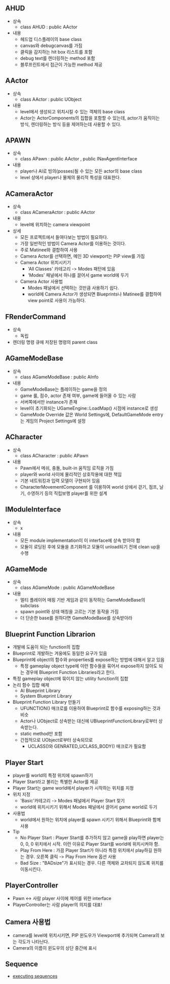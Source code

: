 ## AHUD
 * 상속
   * class AHUD : public AActor
 * 내용
   * 헤드업 디스플레이의 base class
   * canvas와 debugcanvas를 가짐
   * 클릭을 감지하는 hit box 리스트를 포함
   * debug text를 렌더링하는 method 포함
   * 블루프린트에서 접근이 가능한 method 제공

## AActor
 * 상속
   * class AActor : public UObject
 * 내용
   * level에서 생성되고 위치시킬 수 있는 객체의 base class
   * Actor는 ActorComponents의 집합을 포함할 수 있는데, actor가 움직이는 방식, 렌더링하는 방식 등을 제어하는데 사용할 수 있다.

## APAWN
 * 상속
   * class APawn :
      public AActor ,
      public INavAgentInterface
 * 내용
   * player나 AI로 빙의(posses)될 수 있는 모든 actor의 base class
   * level 상에서 player나 물체의 물리적 특성을 대표한다. 

## ACameraActor
 * 상속
   * class ACameraActor : public AActor
 * 내용
   * level에 위치하는 camera viewpoint
 * 상세
   * 모든 프로젝트에서 들여다보는 방법이 필요하다.
   * 가장 일반적인 방법이 Camera Actor를 이용하는 것이다.
   * 주로 Matinee와 결합하여 사용
   * Camera Actor를 선택하면, 메인 3D viewport는 PIP view를 가짐
   * Camera Actor 위치시키기
     * 'All Classes' 카테고리 -> Modes 패턴에 있음
     * 'Modes' 패널에서 하나를 끌어서 game world에 두기
   * Camera Actor 사용법
     * Modes 패널에서 선택하는 것만큼 사용하기 쉽다.
     * world에 Camera Actor가 생성되면 Blueprints나 Matinee를 결합하여 view point로 사용이 가능하다. 
## FRenderCommand
 * 상속
   * 독립
 * 렌더링 명령 큐에 저장된 명령의 parent class

## AGameModeBase
 * 상속
   * class AGameModeBase : public AInfo
 * 내용
   * GameModeBase는 플레이하는 game을 정의
   * game 룰, 점수, actor 존재 여부, game에 들어올 수 있는 사람
   * 서버쪽에서만 instance가 존재
   * level이 초기화되는 UGameEngine::LoadMap() 시점에 instance로 생성
   * GameMode Override 값은 World Settings에, DefaultGameMode entry는 게임의 Project Settings에 설정

## ACharacter
 * 상속
   * class ACharacter : public APawn
 * 내용
   * Pawn에서 메쉬, 충돌, built-in 움직임 로직을 가짐
   * player와 world 사이에 물리적인 상호작용에 대한 책임
   * 기본 네트워킹과 입력 모델이 구현되어 있음
   * CharacterMovementComponent 를 이용하여 world 상에서 걷기, 점프, 날기, 수영하기 등의 직립보행 player를 위한 설계

## IModuleInterface
 * 상속
   * x
 * 내용
   * 모든 module implementation이 이 interface에 상속 받아야 함
   * 모듈이 로딩된 후에 모듈을 초기화하고 모듈이 unload되기 전에 clean up을 수행

## AGameMode
 * 상속
   * class AGameMode : public AGameModeBase
 * 내용
   * 멀티 플레이어 매핑 기반 게임과 같이 동작하는 GameModeBase의 subclass
   * spawn point와 상태 매칭을 고르는 기본 동작을 가짐
   * 더 단순한 base를 원하다면 GameModeBase를 상속받아라

## Blueprint Function Librarion
 * 개발에 도움이 되는 function의 집합
 * Blueprint로 개발하는 겨웅에도 동일한 요구가 있음
 * Blueprint에 object의 함수와 properties를 expose하는 방법에 대해서 알고 있음
   * 특정 gameplay object type에 이런 함수들을 묶어서 expose하지 않아도 되는 경우에 Blueprint Function Libraries라고 한다.
 * 특정 gameplay object에 묶이지 않는 utility function의 집합
 * 논리 함수 집합 예제
   * AI Blueprint Library
   * System Blueprint Library
 * Blueprint Function Library 만들기
   * UFUNCTION() 매크로를 이용하여 Blueprint로 함수를 exposing하는 것과 비슷
   * Actor나 UObject로 상속받는 대신에 UBlueprintFunctionLibrary로부터 상속받는다.
   * static method만 포함
   * 간접적으로 UObject로부터 상속되므로
     * UCLASS()와 GENRATED_UCLASS_BODY() 매크로가 필요함

## Player Start
 * player를 world의 특정 위치에 spawn하기
 * Player Start라고 불리는 특별한 Actor를 제공
 * Player Start는 game world에서 player가 시작하는 위치를 지정
 * 위치 지정
   * 'Basic'카테고리 -> Modes 패널에서 Player Start 찾기
   * world에 위치시키기 위해서 Modes 패널에서 끌어서 game world로 두기
 * 사용법
   * world에서 원하는 위치에 player를 spawn 시키기 위해서 Blueprint와 함께 사용
 * Tip
   * No Player Start : Player Start를 추가하지 않고 game을 play하면 player는 0, 0, 0 위치에서 시작. 이런 이유로 Player Start를 world에 위치시켜야 함.
   * Play From Here : 가끔 Player Start가 아니라 특정 위치에서 play하길 원하는 경우. 오른쪽 클릭 -> Play From Here 옵션 사용
   * Bad Size : "BADsize"가 표시되는 경우. 다른 객체와 교차되지 않도록 위치를 이동시킨다. 

## PlayerController
 * Pawn <-> 사람 player 사이에 제어를 위한 interface
 * PlayerController는 사람 player의 의지를 대표!

## Camera 사용법
  * camera를 level에 위치시키면, PIP 윈도우가 Viewport에 추가되며 Camera의 보는 각도가 나타난다.
  * Camera의 이름이 윈도우의 상단 중간에 표시
  
## Sequence
 * [executing sequences](https://docs.unrealengine.com/en-US/Gameplay/Framework/GameFlow)
